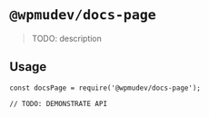 # `@wpmudev/docs-page`

> TODO: description

## Usage

```
const docsPage = require('@wpmudev/docs-page');

// TODO: DEMONSTRATE API
```
